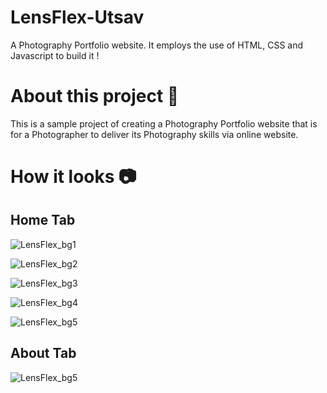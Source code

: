 
# LensFlex-Utsav

A Photography Portfolio website. It employs the use of HTML, CSS and Javascript to build it !


# About this project 🚀
This is a sample project of creating a Photography Portfolio website that is for a Photographer to deliver its Photography skills via online website.


# How it looks 📷

## Home Tab 
![LensFlex_bg1](https://github.com/user-attachments/assets/d661f0e3-6ee8-4b83-a076-31d6c0cc8612)

![LensFlex_bg2](https://github.com/user-attachments/assets/51d2c5ec-ec42-4a01-a74f-84f3d204846b)

![LensFlex_bg3](https://github.com/user-attachments/assets/b3499c9e-c731-48f0-ae7d-e80ad86d1b4c)

![LensFlex_bg4](https://github.com/user-attachments/assets/d76a90fb-74ac-4223-9c3e-ecda899e683c)

![LensFlex_bg5](https://github.com/user-attachments/assets/6d38b1e7-636a-42a1-a973-0eb0e000c3c5)

## About Tab
![LensFlex_bg5](https://github.com/user-attachments/assets/6d38b1e7-636a-42a1-a973-0eb0e000c3c5)
